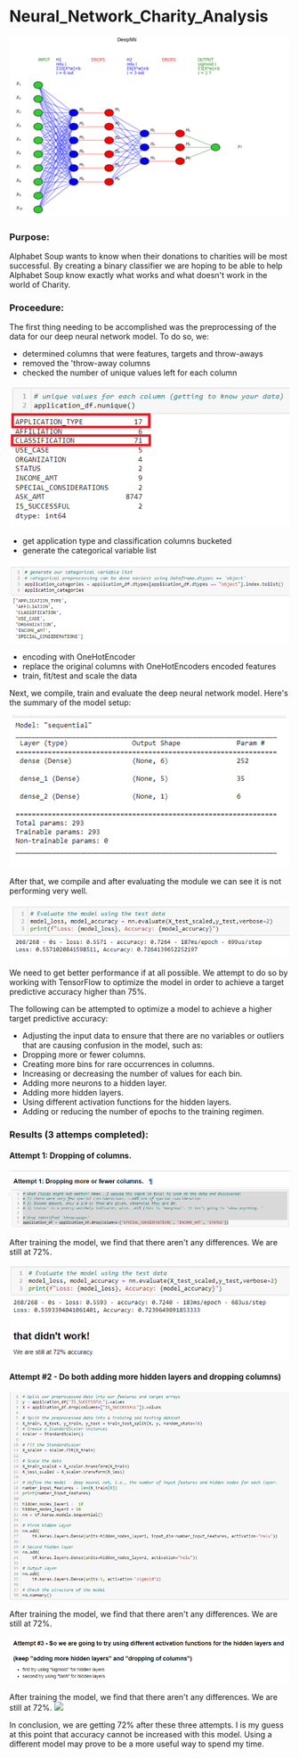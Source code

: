 # Neural_Network_Charity_Analysis
![](images/imageofdlnn.png)

### Purpose: 
Alphabet Soup wants to know when their donations to charities will be most successful.  By creating a binary classifier we are hoping to be able to help Alphabet Soup know exactly what works and what doesn't work in the world of Charity.

### Proceedure: 
The first thing needing to be accomplished was the preprocessing of the data for our deep neural network model.
To do so, we:

- determined columns that were features, targets and throw-aways
- removed the 'throw-away columns
- checked the number of unique values left for each column
  
![](images/unique_values_for_original_columns.png)

- get application type and classification columns bucketed
- generate the categorical variable list

![](images/categorical_variable_list.png)

- encoding with OneHotEncoder
- replace the original columns with OneHotEncoders encoded features
- train, fit/test and scale the data

Next, we compile, train and evaluate the deep neural network model. Here's the summary of the model setup:

![](images/Summary.png)

After that, we compile and after evaluating the module we can see it is not performing very well. 

![](images/Evaluation_of_Nueral_Network.png)


We need to get better performance if at all possible. We attempt to do so by working with TensorFlow to optimize the model in order to achieve a target predictive accuracy higher than 75%. 

The following can be attempted to optimize a model to achieve a higher target predictive accuracy:

- Adjusting the input data to ensure that there are no variables or outliers that are causing confusion in the model, such as:
- Dropping more or fewer columns.
- Creating more bins for rare occurrences in columns.
- Increasing or decreasing the number of values for each bin.
- Adding more neurons to a hidden layer.
- Adding more hidden layers.
- Using different activation functions for the hidden layers.
- Adding or reducing the number of epochs to the training regimen.
    
### Results (3 attemps completed): 

#### Attempt 1: Dropping of columns. 

![](images/firstattempt.png)

After training the model, we find that there aren't any differences. We are still at 72%.

![](images/firstevaluation.png)

#### Attempt #2 - Do both adding more hidden layers and dropping columns)

![](images/secondattempt.png)

After training the model, we find that there aren't any differences. We are still at 72%.

![](images/thirdattempt.png)

After training the model, we find that there aren't any differences. We are still at 72%.
![](images/thirdevaluation)

In conclusion, we are getting 72% after these three attempts. I is my guess at this point that accuracy cannot be increased with this model. Using a different model may prove to be a more useful way to spend my time.